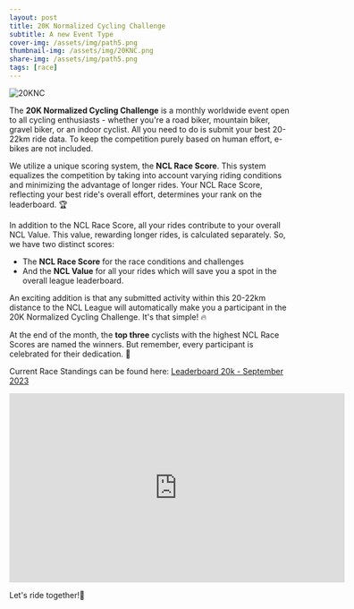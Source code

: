 ```yaml
---
layout: post
title: 20K Normalized Cycling Challenge
subtitle: A new Event Type
cover-img: /assets/img/path5.png
thumbnail-img: /assets/img/20KNC.png
share-img: /assets/img/path5.png
tags: [race]
---
```

![20KNC](https://github.com/tobwil/ncl/assets/72387477/e33293b4-aea8-404c-8c25-00d4b30fdbb8)

The **20K Normalized Cycling Challenge** is a monthly worldwide event open to all cycling enthusiasts - whether you're a road biker, mountain biker, gravel biker, or an indoor cyclist. All you need to do is submit your best 20-22km ride data. To keep the competition purely based on human effort, e-bikes are not included.

We utilize a unique scoring system, the **NCL Race Score**. This system equalizes the competition by taking into account varying riding conditions and minimizing the advantage of longer rides. Your NCL Race Score, reflecting your best ride's overall effort, determines your rank on the leaderboard. 🏆

In addition to the NCL Race Score, all your rides contribute to your overall NCL Value. This value, rewarding longer rides, is calculated separately. So, we have two distinct scores:

* The **NCL Race Score** for the race conditions and challenges
* And the **NCL Value** for all your rides which will save you a spot in the overall league leaderboard.

An exciting addition is that any submitted activity within this 20-22km distance to the NCL League will automatically make you a participant in the 20K Normalized Cycling Challenge. It's that simple! 🔥

At the end of the month, the **top three** cyclists with the highest NCL Race Scores are named the winners. But remember, every participant is celebrated for their dedication. 🏅

Current Race Standings can be found here: [Leaderboard 20k - September 2023](https://lookerstudio.google.com/reporting/8dd25dc6-cc22-4076-9655-ebbc0e12529a/page/p_muz2a90v9c)
<iframe width="600" height="338" src="https://lookerstudio.google.com/embed/reporting/8dd25dc6-cc22-4076-9655-ebbc0e12529a/page/p_muz2a90v9c" frameborder="0" style="border:0" allowfullscreen></iframe>

Let's ride together!🚴
